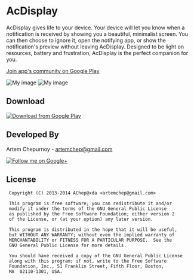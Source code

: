 AcDisplay
==========
AcDisplay gives life to your device. Your device will let you know when a notification is received by showing you a beautiful, minimalist screen. You can then choose to ignore it, open the notifying app, or show the notification's preview without leaving AcDisplay. Designed to be light on resources, battery and frustration, AcDisplay is the perfect companion for you.

<a href="https://plus.google.com/u/0/communities/102085470313050914854">Join app's community on Google Play</a>

![My image][1] ![My image][2]

Download
--------------------
<a href="https://play.google.com/store/apps/details?id=com.achep.activedisplay">
  <img alt="Download from Google Play"
       src="https://github.com/AChep/AcDisplay/raw/master/art/google_play.png" />
</a>

Developed By
--------------------

Artem Chepurnoy - <artemchep@gmail.com>

<a href="https://plus.google.com/+АртёмЧепурной">
  <img alt="Follow me on Google+"
       src="https://github.com/AChep/AcDisplay/raw/master/art/google_plus.png" />
</a>

License
-----------

     Copyright (C) 2013-2014 AChep@xda <artemchep@gmail.com>

     This program is free software; you can redistribute it and/or
     modify it under the terms of the GNU General Public License
     as published by the Free Software Foundation; either version 2
     of the License, or (at your option) any later version.

     This program is distributed in the hope that it will be useful,
     but WITHOUT ANY WARRANTY; without even the implied warranty of
     MERCHANTABILITY or FITNESS FOR A PARTICULAR PURPOSE.  See the
     GNU General Public License for more details.

     You should have received a copy of the GNU General Public License
     along with this program; if not, write to the Free Software
     Foundation, Inc., 51 Franklin Street, Fifth Floor, Boston,
     MA  02110-1301, USA.



 [1]: https://github.com/AChep/AcDisplay/raw/master/screenshots/screenshot1.png
 [2]: https://github.com/AChep/AcDisplay/raw/master/screenshots/screenshot2.png